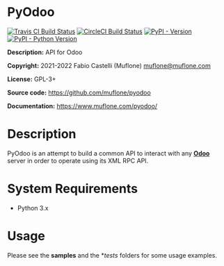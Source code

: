 # PyOdoo

[![Travis CI Build Status](https://img.shields.io/travis/com/muflone/pyodoo/master.svg)](https://www.travis-ci.com/github/muflone/pyodoo)
[![CircleCI Build Status](https://img.shields.io/circleci/project/github/muflone/pyodoo/master.svg)](https://circleci.com/gh/muflone/pyodoo)
[![PyPI - Version](https://img.shields.io/pypi/v/PyOdoo.svg)](https://pypi.org/project/PyOdoo/)
[![PyPI - Python Version](https://img.shields.io/pypi/pyversions/PyOdoo.svg)](https://pypi.org/project/PyOdoo/)

**Description:** API for Odoo

**Copyright:** 2021-2022 Fabio Castelli (Muflone) <muflone@muflone.com>

**License:** GPL-3+

**Source code:** https://github.com/muflone/pyodoo

**Documentation:** https://www.muflone.com/pyodoo/

# Description

PyOdoo is an attempt to build a common API to interact with any
[**Odoo**](https://www.odoo.com/) server in order to operate using
its XML RPC API.

# System Requirements

* Python 3.x

# Usage

Please see the **samples** and the **tests* folders for some usage examples.
